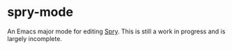 # spry-mode

An Emacs major mode for editing [Spry](http://sprylang.org/).
This is still a work in progress and is largely incomplete.
